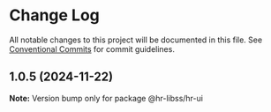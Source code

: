 # Change Log

All notable changes to this project will be documented in this file.
See [Conventional Commits](https://conventionalcommits.org) for commit guidelines.

## 1.0.5 (2024-11-22)

**Note:** Version bump only for package @hr-libss/hr-ui
